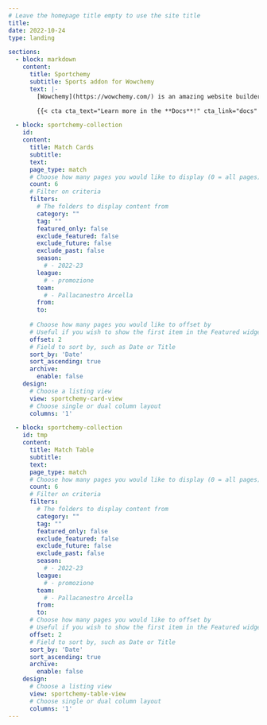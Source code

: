 ```yaml
---
# Leave the homepage title empty to use the site title
title:
date: 2022-10-24
type: landing

sections:
  - block: markdown
    content:
      title: Sportchemy
      subtitle: Sports addon for Wowchemy
      text: |-
        [Wowchemy](https://wowchemy.com/) is an amazing website builder for the [Hugo](https://gohugo.io/) Static Site Generator. **Sportchemy** is an extension for Wowchemy, and it aims to provide functionalities to create a website for a Sport team or club. The inspiration behind this project is given by the [SportsPress](https://wordpress.org/plugins/sportspress/) plugin for WordPress.

        {{< cta cta_text="Learn more in the **Docs**!" cta_link="docs" cta_new_tab="false" cta_alt_text="See the code on **GitHub**!" cta_alt_link="https://github.com/Agos95/sportchemy" cta_alt_new_tab="true" >}}

  - block: sportchemy-collection
    id:
    content:
      title: Match Cards
      subtitle:
      text: 
      page_type: match
      # Choose how many pages you would like to display (0 = all pages)
      count: 6
      # Filter on criteria
      filters:
        # The folders to display content from
        category: ""
        tag: ""
        featured_only: false
        exclude_featured: false
        exclude_future: false
        exclude_past: false
        season:
          # - 2022-23
        league:
          # - promozione
        team:
          # - Pallacanestro Arcella
        from:
        to:
        
      # Choose how many pages you would like to offset by
      # Useful if you wish to show the first item in the Featured widget
      offset: 2
      # Field to sort by, such as Date or Title
      sort_by: 'Date'
      sort_ascending: true
      archive:
        enable: false
    design:
      # Choose a listing view
      view: sportchemy-card-view
      # Choose single or dual column layout
      columns: '1'

  - block: sportchemy-collection
    id: tmp
    content:
      title: Match Table
      subtitle:
      text:
      page_type: match
      # Choose how many pages you would like to display (0 = all pages)
      count: 6
      # Filter on criteria
      filters:
        # The folders to display content from
        category: ""
        tag: ""
        featured_only: false
        exclude_featured: false
        exclude_future: false
        exclude_past: false
        season:
          # - 2022-23
        league:
          # - promozione
        team:
          # - Pallacanestro Arcella
        from:
        to:
      # Choose how many pages you would like to offset by
      # Useful if you wish to show the first item in the Featured widget
      offset: 2
      # Field to sort by, such as Date or Title
      sort_by: 'Date'
      sort_ascending: true
      archive:
        enable: false
    design:
      # Choose a listing view
      view: sportchemy-table-view
      # Choose single or dual column layout
      columns: '1'
---
```

